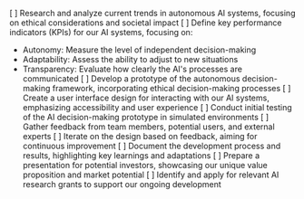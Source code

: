 [ ] Research and analyze current trends in autonomous AI systems, focusing on ethical considerations and societal impact
[ ] Define key performance indicators (KPIs) for our AI systems, focusing on:
- Autonomy: Measure the level of independent decision-making
- Adaptability: Assess the ability to adjust to new situations
- Transparency: Evaluate how clearly the AI's processes are communicated
[ ] Develop a prototype of the autonomous decision-making framework, incorporating ethical decision-making processes
[ ] Create a user interface design for interacting with our AI systems, emphasizing accessibility and user experience
[ ] Conduct initial testing of the AI decision-making prototype in simulated environments
[ ] Gather feedback from team members, potential users, and external experts
[ ] Iterate on the design based on feedback, aiming for continuous improvement
[ ] Document the development process and results, highlighting key learnings and adaptations
[ ] Prepare a presentation for potential investors, showcasing our unique value proposition and market potential
[ ] Identify and apply for relevant AI research grants to support our ongoing development